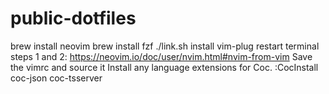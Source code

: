 # public-dotfiles

brew install neovim
brew install fzf
./link.sh
install vim-plug
restart terminal
steps 1 and 2: https://neovim.io/doc/user/nvim.html#nvim-from-vim
Save the vimrc and source it
Install any language extensions for Coc. :CocInstall coc-json coc-tsserver
